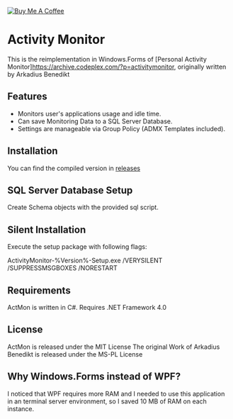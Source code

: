 ﻿[![Buy Me A Coffee](https://www.buymeacoffee.com/assets/img/custom_images/orange_img.png)](https://www.buymeacoffee.com/rbicelli)
 
# Activity Monitor

This is the reimplementation in Windows.Forms of [Personal Activity Monitor]https://archive.codeplex.com/?p=activitymonitor, originally written by Arkadius Benedikt

## Features

- Monitors user's applications usage and idle time.
- Can save Monitoring Data to a SQL Server Database.
- Settings are manageable via Group Policy (ADMX Templates included).

## Installation

You can find the compiled version in [releases](https://github.com/rbicelli/ActivityMonitor/releases)

## SQL Server Database Setup

Create Schema objects with the provided sql script.

## Silent Installation

Execute the setup package with following flags:

ActivityMonitor-%Version%-Setup.exe /VERYSILENT /SUPPRESSMSGBOXES /NORESTART

## Requirements

ActMon is written in C#.
Requires .NET Framework 4.0

## License

ActMon is released under the MIT License
The original Work of Arkadius Benedikt is released under the MS-PL License

## Why Windows.Forms instead of WPF?

I noticed that WPF requires more RAM and I needed to use this application in an terminal server environment, so I saved 10 MB of RAM on each instance.